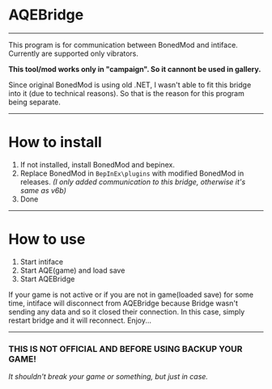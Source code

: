 # AQEBridge
---
This program is for communication between BonedMod and intiface. Currently are supported only vibrators.

**This tool/mod works only in "campaign". So it cannont be used in gallery.**

Since original BonedMod is using old .NET, I wasn't able to fit this bridge into it (due to technical reasons). So that is the reason for this program being separate.



---
# How to install
1. If not installed, install BonedMod and bepinex.
2. Replace BonedMod in `BepInEx\plugins` with modified BonedMod in releases. *(I only added communication to this bridge, otherwise it's same as v6b)*
3. Done
---
# How to use
1. Start intiface
2. Start AQE(game) and load save
3. Start AQEBridge

If your game is not active or if you are not in game(loaded save) for some time, intiface will disconnect from AQEBridge because Bridge wasn't sending any data and so it closed their connection. In this case, simply restart bridge and it will reconnect.
Enjoy...


---

### **THIS IS NOT OFFICIAL AND BEFORE USING BACKUP YOUR GAME!**
 *It shouldn't break your game or something, but just in case.*

